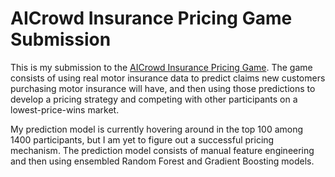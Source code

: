 # AICrowd Insurance Pricing Game Submission

This is my submission to the [AICrowd Insurance Pricing Game](https://www.aicrowd.com/challenges/insurance-pricing-game). The game consists of using real motor insurance data to predict claims new customers purchasing motor insurance will have, and then using those predictions to develop a pricing strategy and competing with other participants on a lowest-price-wins market.

My prediction model is currently hovering around in the top 100 among 1400 participants, but I am yet to figure out a successful pricing mechanism. The prediction model consists of manual feature engineering and then using ensembled Random Forest and Gradient Boosting models.

